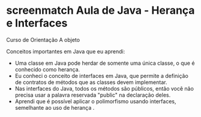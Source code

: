 # screenmatch  Aula de Java - Herança e Interfaces
Curso de Orientação A objeto



Conceitos importantes em Java que eu aprendi:

- Uma classe em Java pode herdar de somente uma única classe, o que é conhecido como herança.
- Eu conheci o conceito de interfaces em Java, que permite a definição de contratos de métodos que as classes devem implementar.
- Nas interfaces do Java, todos os métodos são públicos, então você não precisa usar a palavra reservada "public" na declaração deles.
- Aprendi que é possível aplicar o polimorfismo usando interfaces, semelhante ao uso de herança .

